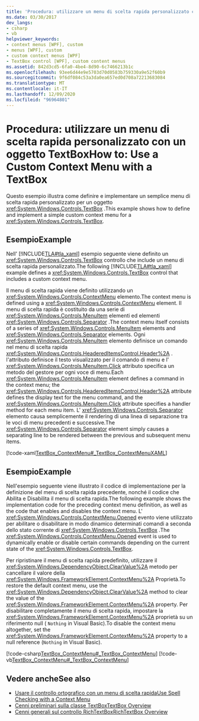 ```yaml
---
title: 'Procedura: utilizzare un menu di scelta rapida personalizzato con un oggetto TextBox'
ms.date: 03/30/2017
dev_langs:
- csharp
- vb
helpviewer_keywords:
- context menus [WPF], custom
- menus [WPF], custom
- custom context menus [WPF]
- TextBox control [WPF], custom content menus
ms.assetid: 842d3cd5-6fa0-4be4-8d90-6c7466213b1c
ms.openlocfilehash: 93ee6d44e9e5703d70d0583b759330a9e52f60b9
ms.sourcegitcommit: 9f6df084c53a3da0ea657ed0d708a72213683084
ms.translationtype: MT
ms.contentlocale: it-IT
ms.lasthandoff: 12/09/2020
ms.locfileid: "96964801"
---
```

# <a name="how-to-use-a-custom-context-menu-with-a-textbox"></a><span data-ttu-id="320a2-102">Procedura: utilizzare un menu di scelta rapida personalizzato con un oggetto TextBox</span><span class="sxs-lookup"><span data-stu-id="320a2-102">How to: Use a Custom Context Menu with a TextBox</span></span>
<span data-ttu-id="320a2-103">Questo esempio illustra come definire e implementare un semplice menu di scelta rapida personalizzato per un oggetto <xref:System.Windows.Controls.TextBox> .</span><span class="sxs-lookup"><span data-stu-id="320a2-103">This example shows how to define and implement a simple custom context menu for a <xref:System.Windows.Controls.TextBox>.</span></span>  
  
## <a name="example"></a><span data-ttu-id="320a2-104">Esempio</span><span class="sxs-lookup"><span data-stu-id="320a2-104">Example</span></span>  
 <span data-ttu-id="320a2-105">Nell' [!INCLUDE[TLA#tla_xaml](../../../includes/tlasharptla-xaml-md.md)] esempio seguente viene definito un <xref:System.Windows.Controls.TextBox> controllo che include un menu di scelta rapida personalizzato.</span><span class="sxs-lookup"><span data-stu-id="320a2-105">The following [!INCLUDE[TLA#tla_xaml](../../../includes/tlasharptla-xaml-md.md)] example defines a <xref:System.Windows.Controls.TextBox> control that includes a custom context menu.</span></span>  
  
 <span data-ttu-id="320a2-106">Il menu di scelta rapida viene definito utilizzando un <xref:System.Windows.Controls.ContextMenu> elemento.</span><span class="sxs-lookup"><span data-stu-id="320a2-106">The context menu is defined using a <xref:System.Windows.Controls.ContextMenu> element.</span></span>  <span data-ttu-id="320a2-107">Il menu di scelta rapida è costituito da una serie di <xref:System.Windows.Controls.MenuItem> elementi ed elementi <xref:System.Windows.Controls.Separator> .</span><span class="sxs-lookup"><span data-stu-id="320a2-107">The context menu itself consists of a series of <xref:System.Windows.Controls.MenuItem> elements and <xref:System.Windows.Controls.Separator> elements.</span></span>  <span data-ttu-id="320a2-108">Ogni <xref:System.Windows.Controls.MenuItem> elemento definisce un comando nel menu di scelta rapida <xref:System.Windows.Controls.HeaderedItemsControl.Header%2A> . l'attributo definisce il testo visualizzato per il comando di menu e l' <xref:System.Windows.Controls.MenuItem.Click> attributo specifica un metodo del gestore per ogni voce di menu.</span><span class="sxs-lookup"><span data-stu-id="320a2-108">Each <xref:System.Windows.Controls.MenuItem> element defines a command in the context menu; the <xref:System.Windows.Controls.HeaderedItemsControl.Header%2A> attribute defines the display text for the menu command, and the <xref:System.Windows.Controls.MenuItem.Click> attribute specifies a handler method for each menu item.</span></span>  <span data-ttu-id="320a2-109">L' <xref:System.Windows.Controls.Separator> elemento causa semplicemente il rendering di una linea di separazione tra le voci di menu precedenti e successive.</span><span class="sxs-lookup"><span data-stu-id="320a2-109">The <xref:System.Windows.Controls.Separator> element simply causes a separating line to be rendered between the previous and subsequent menu items.</span></span>  
  
 [!code-xaml[TextBox_ContextMenu#_TextBox_ContextMenuXAML](~/samples/snippets/csharp/VS_Snippets_Wpf/TextBox_ContextMenu/CSharp/Window1.xaml#_textbox_contextmenuxaml)]  
  
## <a name="example"></a><span data-ttu-id="320a2-110">Esempio</span><span class="sxs-lookup"><span data-stu-id="320a2-110">Example</span></span>  
 <span data-ttu-id="320a2-111">Nell'esempio seguente viene illustrato il codice di implementazione per la definizione del menu di scelta rapida precedente, nonché il codice che Abilita e Disabilita il menu di scelta rapida.</span><span class="sxs-lookup"><span data-stu-id="320a2-111">The following example shows the implementation code for the preceding context menu definition, as well as the code that enables and disables the context menu.</span></span>  <span data-ttu-id="320a2-112">L' <xref:System.Windows.Controls.ContextMenu.Opened> evento viene utilizzato per abilitare o disabilitare in modo dinamico determinati comandi a seconda dello stato corrente di <xref:System.Windows.Controls.TextBox> .</span><span class="sxs-lookup"><span data-stu-id="320a2-112">The <xref:System.Windows.Controls.ContextMenu.Opened> event is used to dynamically enable or disable certain commands depending on the current state of the <xref:System.Windows.Controls.TextBox>.</span></span>  
  
 <span data-ttu-id="320a2-113">Per ripristinare il menu di scelta rapida predefinito, utilizzare il <xref:System.Windows.DependencyObject.ClearValue%2A> metodo per cancellare il valore della <xref:System.Windows.FrameworkElement.ContextMenu%2A> Proprietà.</span><span class="sxs-lookup"><span data-stu-id="320a2-113">To restore the default context menu, use the <xref:System.Windows.DependencyObject.ClearValue%2A> method to clear the value of the <xref:System.Windows.FrameworkElement.ContextMenu%2A> property.</span></span>  <span data-ttu-id="320a2-114">Per disabilitare completamente il menu di scelta rapida, impostare la <xref:System.Windows.FrameworkElement.ContextMenu%2A> proprietà su un riferimento null ( `Nothing` in Visual Basic).</span><span class="sxs-lookup"><span data-stu-id="320a2-114">To disable the context menu altogether, set the <xref:System.Windows.FrameworkElement.ContextMenu%2A> property to a null reference (`Nothing` in Visual Basic).</span></span>  
  
 [!code-csharp[TextBox_ContextMenu#_TextBox_ContextMenu](~/samples/snippets/csharp/VS_Snippets_Wpf/TextBox_ContextMenu/CSharp/Window1.xaml.cs#_textbox_contextmenu)]
 [!code-vb[TextBox_ContextMenu#_TextBox_ContextMenu](~/samples/snippets/visualbasic/VS_Snippets_Wpf/TextBox_ContextMenu/VisualBasic/Window1.xaml.vb#_textbox_contextmenu)]  
  
## <a name="see-also"></a><span data-ttu-id="320a2-115">Vedere anche</span><span class="sxs-lookup"><span data-stu-id="320a2-115">See also</span></span>

- [<span data-ttu-id="320a2-116">Usare il controllo ortografico con un menu di scelta rapida</span><span class="sxs-lookup"><span data-stu-id="320a2-116">Use Spell Checking with a Context Menu</span></span>](how-to-use-spell-checking-with-a-context-menu.md)
- [<span data-ttu-id="320a2-117">Cenni preliminari sulla classe TextBox</span><span class="sxs-lookup"><span data-stu-id="320a2-117">TextBox Overview</span></span>](textbox-overview.md)
- [<span data-ttu-id="320a2-118">Cenni generali sul controllo RichTextBox</span><span class="sxs-lookup"><span data-stu-id="320a2-118">RichTextBox Overview</span></span>](richtextbox-overview.md)
